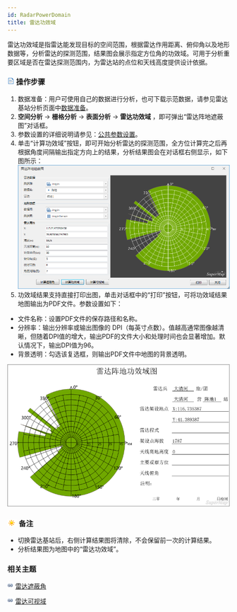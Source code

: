 ```yaml
---
id: RadarPowerDomain
title: 雷达功效域
---
```

雷达功效域是指雷达能发现目标的空间范围，根据雷达作用距离、俯仰角以及地形数据等，分析雷达的探测范围，结果图会展示指定方位角的功效域。可用于分析重要区域是否在雷达探测范围内，为雷达站的点位和天线高度提供设计依据。

### ![](../../../img/read.gif) 操作步骤

1. 数据准备：用户可使用自己的数据进行分析，也可下载示范数据，请参见雷达基站分析页面中[数据准备](RadarAnalyst)。
2. **空间分析** -> **栅格分析** -> **表面分析** -> **雷达功效域** ，即可弹出“雷达阵地遮蔽图”对话框。
3. 参数设置的详细说明请参见：[公共参数设置](RadarAnalyst)。
4. 单击“计算功效域”按钮，即可开始分析雷达的探测范围，全方位计算完之后再根据角度间隔输出指定方向上的结果，分析结果图会在对话框右侧显示，如下图所示： ![](img/PowerDomainResult.png)  
5. 功效域结果支持直接打印出图，单击对话框中的“打印”按钮，可将功效域结果地图输出为PDF文件。参数设置如下： 
  * 文件名称：设置PDF文件的保存路径和名称。
  * 分辨率：输出分辨率或输出图像的 DPI（每英寸点数）。值越高通常图像越清晰，但随着DPI值的增大，输出PDF的文件大小和处理时间也会显著增加。默认情况下，输出DPI值为96。 
  * 背景透明：勾选该复选框，则输出PDF文件中地图的背景透明。

![](img/PrintPowerDomainResult.png)   

### ![](../../../img/note.png) 备注

* 切换雷达基站后，右侧计算结果图将清除，不会保留前一次的计算结果。
 * 分析结果图为地图中的“雷达功效域”。

###  相关主题

![](../../../img/smalltitle.png) [雷达遮蔽角](RadarShieldingAngle)

![](../../../img/smalltitle.png) [雷达可视域](RadarVisibleArea)
